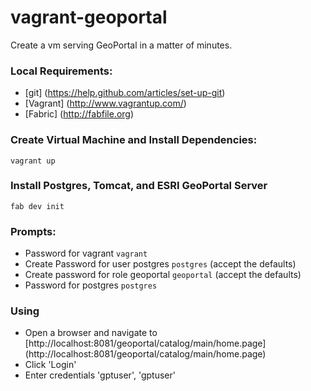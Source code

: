 vagrant-geoportal
=================

Create a vm serving GeoPortal in a matter of minutes.

### Local Requirements:
* [git] (https://help.github.com/articles/set-up-git)
* [Vagrant] (http://www.vagrantup.com/)
* [Fabric] (http://fabfile.org)

### Create Virtual Machine and Install Dependencies:
``vagrant up``

### Install Postgres, Tomcat, and ESRI GeoPortal Server
```fab dev init```

### Prompts:
* Password for vagrant
``vagrant``
* Create Password for user postgres
``postgres``
    (accept the defaults)
* Create password for role geoportal
``geoportal``
    (accept the defaults)
* Password for postgres
``postgres``

### Using
* Open a browser and navigate to [http://localhost:8081/geoportal/catalog/main/home.page] (http://localhost:8081/geoportal/catalog/main/home.page)
* Click 'Login'
* Enter credentials 'gptuser', 'gptuser'